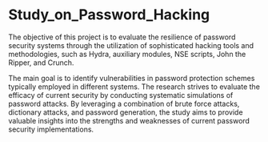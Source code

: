 # Study_on_Password_Hacking
The objective of this project is to evaluate the resilience of password security systems through the utilization of sophisticated hacking tools and methodologies, such as Hydra, auxiliary modules, NSE scripts, John the Ripper, and Crunch. 

The main goal is to identify vulnerabilities in password protection schemes typically employed in different systems. The research strives to evaluate the efficacy of current security by conducting systematic simulations of password attacks. By leveraging a combination of brute force attacks, dictionary attacks, and password generation, the study aims to provide valuable insights into the strengths and weaknesses of current password security implementations.
